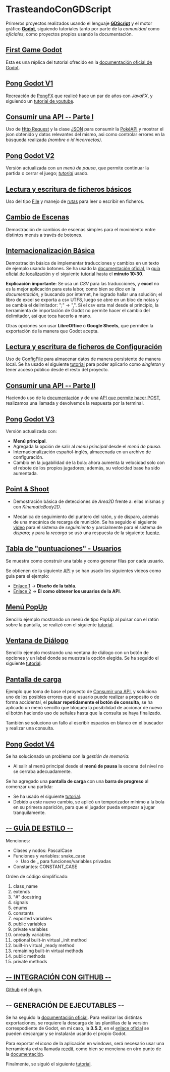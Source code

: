 # TrasteandoConGDScript

Primeros proyectos realizados usando el lenguaje [**GDScript**](https://docs.godotengine.org/es/stable/tutorials/scripting/gdscript/gdscript_basics.html) y el motor gráfico [**Godot**](https://godotengine.org/), siguiendo tutoriales tanto por parte de la *comunidad* como *oficiales*, como proyectos propios usando la documentación.

## [First Game Godot](FirstGameGodot)

Esta es una réplica del tutorial ofrecido en la [documentación oficial de Godot](https://docs.godotengine.org/es/stable/getting_started/first_2d_game/index.html).

## [Pong Godot V1](PongGodot)

Recreación de [PongFX](https://github.com/Mario999X/PongFX) que realicé hace un par de años con *JavaFX*,
y siguiendo un [tutorial de youtube](https://www.youtube.com/watch?v=kr1BoEbuveI).

## [Consumir una API -- Parte I](ConsumeAPI)

Uso de [Http Request](https://docs.godotengine.org/es/stable/tutorials/networking/http_request_class.html) y la clase [JSON](https://docs.godotengine.org/es/stable/classes/class_json.html#class-json) para consumir la [PokéAPI](https://pokeapi.co/) y mostrar el json obtenido y datos relevantes del mismo, asi como controlar errores en la búsqueda realizada *(nombre o id incorrectos)*.

## [Pong Godot V2](PongGodot_V2)

Versión actualizada con un *menú de pausa*, que permite continuar la partida o cerrar el juego; [*tutorial*](https://www.youtube.com/watch?v=Su3pU14YzeY&ab_channel=rayuserp) usado.

## [Lectura y escritura de ficheros básicos](LecturaEscrituraFicheros)

Uso del tipo [File](https://docs.godotengine.org/es/stable/classes/class_file.html) y manejo de [rutas](https://docs.godotengine.org/es/stable/tutorials/io/data_paths.html) para leer o escribir en ficheros.

## [Cambio de Escenas](SceneChange)

Demostración de cambios de escenas simples para el movimiento entre distintos menús a través de botones.

## [Internacionalización Básica](InternacionalizacionBasica)

Demostración básica de implementar traducciones y cambios en un texto de ejemplo usando botones.
Se ha usado la [documentación oficial](https://docs.godotengine.org/es/stable/tutorials/assets_pipeline/importing_translations.html), la [guía oficial de localización](https://docs.godotengine.org/es/stable/tutorials/i18n/locales.html#doc-locales) y el siguiente [tutorial](https://www.youtube.com/watch?v=1Pxa5WgVLio&ab_channel=FinePointCGI) hasta el **minuto 10:30**. 

**Explicación importante**: Se usa un *CSV* para las traducciones, y **excel** no es la mejor aplicación para esta labor, como bien se dice en la *documentación*, y buscando por internet, he logrado hallar una solución; el libro de excel se exporta a csv UTF8, luego se abre en un bloc de notas y se cambia el delimitador: ";" -> ",".
Si el csv esta mal desde el principio, la herramienta de importación de Godot no permite hacer el cambio del delimitador, así que toca hacerlo a mano. 

Otras opciones son usar **LibreOffice** o **Google Sheets**, que permiten la exportación de la manera que Godot acepta.

## [Lectura y escritura de ficheros de Configuración](LecturaEscrituraFicherosConfig)

Uso de [ConfigFile](https://docs.godotengine.org/en/3.3/classes/class_configfile.html) para almacenar datos de manera persistente de manera local. Se ha usado el siguiente [tutorial](https://www.youtube.com/watch?v=ygGaN1EOQEA&list=PLPzj9u0kjrK7J-4HwgdcDOkKSh6ndXIOZ&index=1&ab_channel=TheBuffED) para poder aplicarlo como *singleton* y  tener acceso público desde el resto del proyecto.

## [Consumir una API -- Parte II](ConsumeAPI_II)

Haciendo uso de la [documentación](https://docs.godotengine.org/es/stable/tutorials/networking/http_request_class.html) y de una [API que permite hacer POST](https://jsonplaceholder.typicode.com/), realizamos una llamada y devolvemos la respuesta por la terminal.

## [Pong Godot V3](PongGodot_V3)

Versión actualizada con:
- **Menú principal**.
- Agregada la opción de salir al *menú principal* desde el *menú de pausa*.
- Internacionalización español-inglés, almacenada en un archivo de configuración.
- Cambio en la jugabilidad de la bola: ahora aumenta la velocidad solo con el rebote de los propios jugadores; además, su velocidad base ha sido aumentada.


## [Point & Shoot](PointAndShoot)

- Demostración básica de detecciones de *Area2D* frente a: ellas mismas y con *KinematicBody2D*.

- Mecánica de seguimiento del puntero del ratón, y de disparo, además de una mecánica de recarga de munición. Se ha seguido el siguiente [video](https://www.youtube.com/watch?v=ggt05fCiH7M&t=1219s&ab_channel=jmbiv) para el sistema de *seguimiento* y parcialmente para el sistema de *disparo*; y para la *recarga* se usó una respuesta de la siguiente [fuente](https://godotengine.org/qa/76664/how-could-i-implement-a-reload-system).


## [Tabla de "puntuaciones" - Usuarios](ScoreTable) <!-- Este ha sido absurdamente complicado -->

Se muestra como construir una tabla y como generar filas por cada usuario.

Se obtienen de la siguiente [API](https://jsonplaceholder.typicode.com/) y se han usado los siguientes videos como guía para el ejemplo:
- [Enlace 1](https://www.youtube.com/watch?v=GdEOyWjsWOQ&ab_channel=YusaStudios) -> **Diseño de la tabla**.
- [Enlace 2](https://www.youtube.com/watch?v=SxbvW73ccxk&ab_channel=GeneralistProgrammer) -> **El como obtener los usuarios de la API**.

## [Menú PopUp](PopUpMenu)

Sencillo ejemplo mostrando un menú de tipo *PopUp* al pulsar con el ratón sobre la pantalla, se realizó con el siguiente [tutorial](https://www.youtube.com/watch?v=ESxRKqdu34M&ab_channel=ContentWonder).

## [Ventana de Diálogo](WindowDialog)

Sencillo ejemplo mostrando una ventana de diálogo con un botón de opciones y un label donde se muestra la opción elegida. Se ha seguido el siguiente [tutorial](https://www.youtube.com/watch?v=WrUULCUUSxk&ab_channel=KrisOcchipinti).

## [Pantalla de carga](LoadingScreen)

Ejemplo que toma de base el proyecto de [Consumir una API](ConsumeAPI), y soluciona uno de los posibles errores que el usuario puede realizar a proposito o de forma accidental, el **pulsar repetidamente el botón de consulta**, se ha aplicado un menú sencillo que bloquea la posibilidad de accionar de nuevo el botón haciendo uso de señales hasta que la consulta se haya finalizado.

También se soluciono un fallo al escribir espacios en blanco en el buscador y realizar una consulta.

## [Pong Godot V4](PongGodot_V4)

Se ha solucionado un problema con la *gestión de memoria*:
  - Al salir al menú principal desde el **menú de pausa** la escena del nivel no se cerraba adecuadamente.

Se ha agregado una **pantalla de carga** con una **barra de progreso** al comenzar una partida:
  - Se ha usado el siguiente [tutorial](https://www.youtube.com/watch?v=5aV_GSAE1kM&t=190s).
  - Debido a este nuevo cambio, se aplicó un temporizador mínimo a la bola en su primera aparición, para que el jugador pueda empezar a jugar tranquilamente.

## [-- GUÍA DE ESTILO -- ](https://docs.godotengine.org/es/stable/tutorials/scripting/gdscript/gdscript_styleguide.html)

Menciones:

- Clases y nodos: PascalCase
- Funciones y variables: snake_case
  - Uso de _ para funciones/variables privadas
- Constantes: CONSTANT_CASE

Orden de código simplificado:

1. class_name
2. extends
3. "#" docstring
4. signals
5. enums
6. constants
7. exported variables
8. public variables
9. private variables
10. onready variables
11. optional built-in virtual _init method
12. built-in virtual _ready method
13. remaining built-in virtual methods
14. public methods
15. private methods

## [-- INTEGRACIÓN CON GITHUB --](https://www.youtube.com/watch?v=p45gIhudtSQ&ab_channel=DanielHofmann)

[Github](https://github.com/fenix-hub/godot-engine.github-integration) del plugin.

## -- GENERACIÓN DE EJECUTABLES --

Se ha seguido la [documentación oficial](https://docs.godotengine.org/es/stable/tutorials/export/exporting_projects.html).
Para realizar las distintas exportaciones, se requiere la descarga de las plantillas de la versión correspodiente de Godot, en mi caso, la **3.5.2**, en el [enlace oficial](https://godotengine.org/download/3.x/windows/) se pueden descargar y se instalarán usando el propio Godot.

Para exportar el *icono* de la aplicación en windows, será necesario usar una herramienta extra llamada [rcedit](https://github.com/electron/rcedit/releases), como bien se menciona en otro punto de la [documentación](https://docs.godotengine.org/es/stable/tutorials/export/changing_application_icon_for_windows.html). 

Finalmente, se siguió el siguiente [tutorial](https://www.youtube.com/watch?v=nyHFFL_A3aM&ab_channel=MartinSenges).
